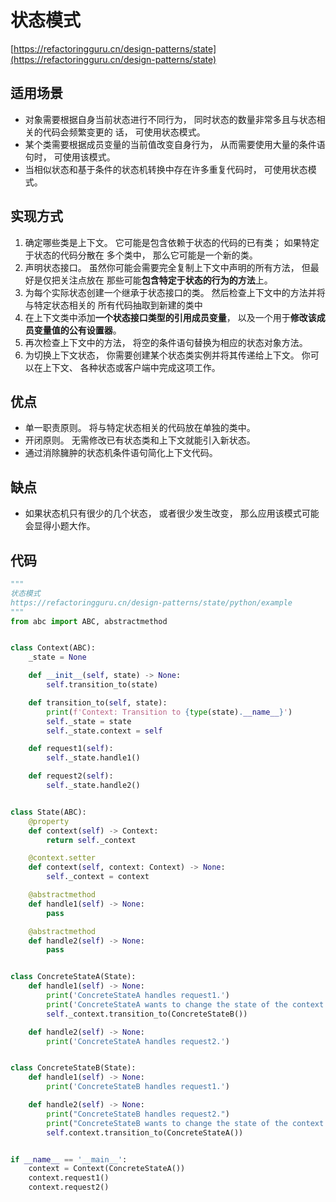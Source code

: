# 状态模式
[https://refactoringguru.cn/design-patterns/state](https://refactoringguru.cn/design-patterns/state)

## 适用场景
- 对象需要根据自身当前状态进行不同行为， 同时状态的数量非常多且与状态相关的代码会频繁变更的
话， 可使用状态模式。
- 某个类需要根据成员变量的当前值改变自身行为， 从而需要使用大量的条件语句时， 可使用该模式。
- 当相似状态和基于条件的状态机转换中存在许多重复代码时， 可使用状态模式。

## 实现方式
1. 确定哪些类是上下文。 它可能是包含依赖于状态的代码的已有类； 如果特定于状态的代码分散在
多个类中， 那么它可能是一个新的类。
2. 声明状态接口。 虽然你可能会需要完全复制上下文中声明的所有方法， 但最好是仅把关注点放在
那些可能**包含特定于状态的行为的方法**上。
3. 为每个实际状态创建一个继承于状态接口的类。 然后检查上下文中的方法并将与特定状态相关的
所有代码抽取到新建的类中
4. 在上下文类中添加**一个状态接口类型的引用成员变量**， 以及一个用于**修改该成员变量值的公有设置器**。
5. 再次检查上下文中的方法， 将空的条件语句替换为相应的状态对象方法。
6. 为切换上下文状态， 你需要创建某个状态类实例并将其传递给上下文。 你可以在上下文、 
各种状态或客户端中完成这项工作。

## 优点
- 单一职责原则。 将与特定状态相关的代码放在单独的类中。
- 开闭原则。 无需修改已有状态类和上下文就能引入新状态。
- 通过消除臃肿的状态机条件语句简化上下文代码。

## 缺点
- 如果状态机只有很少的几个状态， 或者很少发生改变， 那么应用该模式可能会显得小题大作。

## 代码
```python
"""
状态模式
https://refactoringguru.cn/design-patterns/state/python/example
"""
from abc import ABC, abstractmethod


class Context(ABC):
    _state = None

    def __init__(self, state) -> None:
        self.transition_to(state)

    def transition_to(self, state):
        print(f'Context: Transition to {type(state).__name__}')
        self._state = state
        self._state.context = self

    def request1(self):
        self._state.handle1()

    def request2(self):
        self._state.handle2()


class State(ABC):
    @property
    def context(self) -> Context:
        return self._context

    @context.setter
    def context(self, context: Context) -> None:
        self._context = context

    @abstractmethod
    def handle1(self) -> None:
        pass

    @abstractmethod
    def handle2(self) -> None:
        pass


class ConcreteStateA(State):
    def handle1(self) -> None:
        print('ConcreteStateA handles request1.')
        print('ConcreteStateA wants to change the state of the context.')
        self._context.transition_to(ConcreteStateB())

    def handle2(self) -> None:
        print('ConcreteStateA handles request2.')


class ConcreteStateB(State):
    def handle1(self) -> None:
        print('ConcreteStateB handles request1.')

    def handle2(self) -> None:
        print("ConcreteStateB handles request2.")
        print("ConcreteStateB wants to change the state of the context.")
        self.context.transition_to(ConcreteStateA())


if __name__ == '__main__':
    context = Context(ConcreteStateA())
    context.request1()
    context.request2()
```
